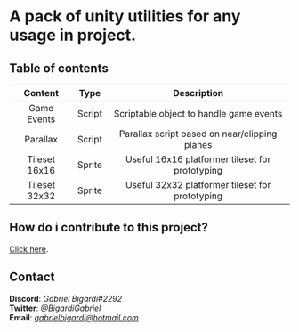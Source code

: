 # A pack of unity utilities for any usage in project.

## Table of contents
| Content | Type | Description |
| :-------------: | :-------------: | :-----: |
| Game Events | Script | Scriptable object to handle game events |
| Parallax | Script | Parallax script based on near/clipping planes |
| Tileset 16x16 | Sprite | Useful 16x16 platformer tileset for prototyping |
| Tileset 32x32 | Sprite | Useful 32x32 platformer tileset for prototyping |

## How do i contribute to this project?
[Click here](CONTRIBUTING.md).

## Contact
**Discord**: *Gabriel Bigardi#2292*  
**Twitter**: *@BigardiGabriel*  
**Email**: *gabrielbigardi@hotmail.com*  

